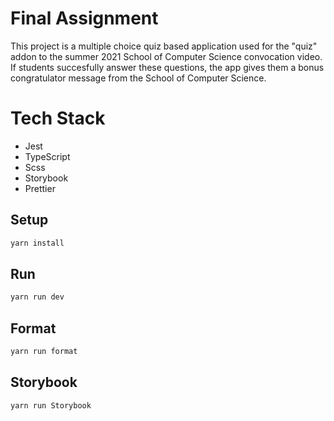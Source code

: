 # Final Assignment

This project is a multiple choice quiz based application used for the "quiz" addon to the summer 2021 School of Computer Science convocation video. If students succesfully answer these questions, the app gives them a bonus congratulator message from the School of Computer Science.

# Tech Stack

- Jest
- TypeScript
- Scss
- Storybook
- Prettier

## Setup

```bash
yarn install
```

## Run

```bash
yarn run dev
```

## Format

```bash
yarn run format
```

## Storybook

```bash
yarn run Storybook
```
